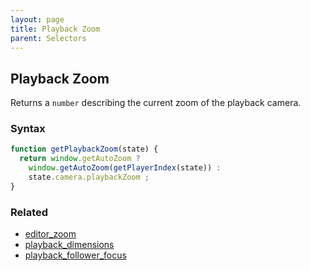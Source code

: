 ```yaml
---
layout: page
title: Playback Zoom
parent: Selectors
---
```


## Playback Zoom

Returns a `number` describing the current zoom of the playback camera.

### Syntax

```js
function getPlaybackZoom(state) {
  return window.getAutoZoom ?
    window.getAutoZoom(getPlayerIndex(state)) :
    state.camera.playbackZoom ;
}
```

### Related

- [editor_zoom](./editor_zoom.md)
- [playback_dimensions](./playback_dimensions.md)
- [playback_follower_focus](./playback_follower_focus.md)
